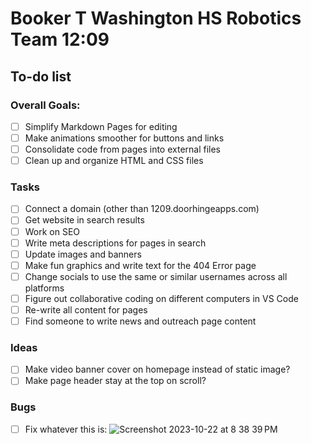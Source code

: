 # Booker T Washington HS Robotics Team 12:09

## To-do list

### Overall Goals:
- [ ] Simplify Markdown Pages for editing
- [ ] Make animations smoother for buttons and links
- [ ] Consolidate code from pages into external files
- [ ] Clean up and organize HTML and CSS files

### Tasks
- [ ] Connect a domain (other than 1209.doorhingeapps.com)
- [ ] Get website in search results
- [ ] Work on SEO
- [ ] Write meta descriptions for pages in search
- [ ] Update images and banners
- [ ] Make fun graphics and write text for the 404 Error page
- [ ] Change socials to use the same or similar usernames across all platforms
- [ ] Figure out collaborative coding on different computers in VS Code
- [ ] Re-write all content for pages
- [ ] Find someone to write news and outreach page content

### Ideas
- [ ] Make video banner cover on homepage instead of static image?
- [ ] Make page header stay at the top on scroll?

### Bugs
- [ ] Fix whatever this is:
![Screenshot 2023-10-22 at 8 38 39 PM](https://github.com/CaedmonMyers/1209-robotics/assets/79024214/de67e1f8-1eac-4705-9500-a5aafafe7073)
